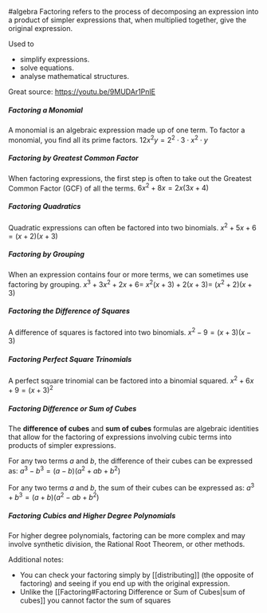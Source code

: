 #algebra
Factoring refers to the process of decomposing an expression into a product of simpler expressions that, when multiplied together, give the original expression.

Used to 
- simplify expressions.
- solve equations.
- analyse mathematical structures.

Great source: https://youtu.be/9MUDAr1PnlE

##### Factoring a Monomial
A monomial is an algebraic expression made up of one term. To factor a monomial, you find all its prime factors.
$12x^2y = 2^2 \cdot 3 \cdot x^2 \cdot y$

##### Factoring by Greatest Common Factor
When factoring expressions, the first step is often to take out the Greatest Common Factor (GCF) of all the terms.
$6x^2 + 8x = 2x(3x + 4)$

##### Factoring Quadratics
Quadratic expressions can often be factored into two binomials.
$x^2 + 5x + 6 = (x + 2)(x + 3)$

##### Factoring by Grouping
When an expression contains four or more terms, we can sometimes use factoring by grouping.
$x^3 + 3x^2 + 2x + 6 =$ 
$x^2(x + 3) + 2(x + 3) =$
$(x^2 + 2)(x + 3)$

##### Factoring the Difference of Squares
A difference of squares is factored into two binomials.
$x^2 - 9 = (x + 3)(x - 3)$

##### Factoring Perfect Square Trinomials
A perfect square trinomial can be factored into a binomial squared.
$x^2 + 6x + 9 = (x + 3)^2$

##### Factoring Difference or Sum of Cubes
The **difference of cubes** and **sum of cubes** formulas are algebraic identities that allow for the factoring of expressions involving cubic terms into products of simpler expressions.

For any two terms $a$ and $b$, the difference of their cubes can be expressed as:
$a^3 - b^3 = (a - b)(a^2 + ab + b^2)$

For any two terms $a$ and $b$, the sum of their cubes can be expressed as:
$a^3 + b^3 = (a + b)(a^2 - ab + b^2)$

##### Factoring Cubics and Higher Degree Polynomials
For higher degree polynomials, factoring can be more complex and may involve synthetic division, the Rational Root Theorem, or other methods.

Additional notes:
- You can check your factoring simply by [[distributing]] (the opposite of factoring) and seeing if you end up with the original expression. 
- Unlike the [[Factoring#Factoring Difference or Sum of Cubes|sum of cubes]] you cannot factor the sum of squares